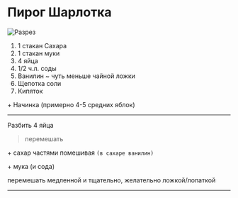 # Пирог Шарлотка

![Разрез](Сладкое/Щарлотка/Cut.jpg)

1. 1 стакан Сахара
2. 1 стакан муки
3. 4 яйца
4. 1/2 ч.л. соды
5. Ванилин ~ чуть меньше чайной ложки
6. Щепотка соли
7. Кипяток
   
\+ Начинка (примерно 4-5 средних яблок)

---

Разбить 4 яйца  

> перемешать

\+ сахар частями помешивая
`(в сахаре ванилин)`

\+ мука (и сода)

перемешать медленной и тщательно, желательно ложкой/лопаткой

---

